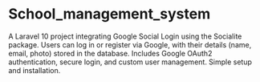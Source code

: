 # School_management_system
A Laravel 10 project integrating Google Social Login using the Socialite package. Users can log in or register via Google, with their details (name, email, photo) stored in the database. Includes Google OAuth2 authentication, secure login, and custom user management. Simple setup and installation.
